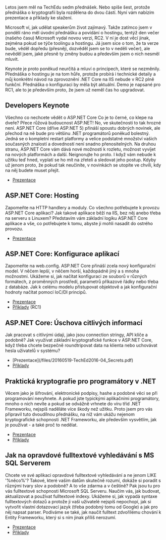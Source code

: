 <!-- dcterms:identifier = aspnetcz#5445 -->
<!-- dcterms:title = Prezentace a příklady z mých přednášek na TechEdu 2016 -->
<!-- dcterms:abstract = Letos jsem měl na TechEdu sedm přednášek. Nebo spíše šest, protože přednáška o kryptografii byla rozdělena do dvou částí. Nyní vám nabízím prezentace a příklady ke stažení. -->
<!-- np9:categoryId = 6 -->
<!-- x4w:category = Akce a události -->
<!-- np9:authorId = 1 -->
<!-- np9:authorEmail = michal.valasek@altairis.cz -->
<!-- dcterms:creator = Michal Altair Valášek -->
<!-- dcterms:created = 2016-05-20T21:52:30.637+02:00 -->
<!-- dcterms:dateAccepted = 2016-05-20T21:52:31+02:00 -->
<!-- x4w:pictureWidth = 150 -->
<!-- x4w:pictureHeight = 150 -->
<!-- x4w:pictureUrl = /perex-pictures/20160520-prezentace-a-priklady-z-mych-prednasek-na-techedu-2016.jpg -->

Letos jsem měl na TechEdu sedm přednášek. Nebo spíše šest, protože přednáška o kryptografii byla rozdělena do dvou částí. Nyní vám nabízím prezentace a příklady ke stažení.

Microsoft ví, jak udělat speakerům život zajímavý. Takže zatímco jsem v pondělí ráno měl úvodní přednášku a povídání o hostingu, tentýž den večer (našeho času) Microsoft vydal novou verzi, RC2. V ní je dost věcí jinak, zejména pokud se týče toolingu a hostingu. Já jsem sice o tom, že ta verze bude, věděl dopředu (přesněji, dozvěděl jsem se to v neděli večer), ale nevěděl jsem, jaké přesně ty změny budou a především jsem o nich nesměl mluvit. 

Keynote je proto poněkud neurčitá a mluví o principech, které se nezměnily. Přednáška o hostingu je na tom hůře, protože probírá i technické detaily a můj konkrétní návod na zprovoznění .NET Core na IIS nebude v RC2 plně funkční. Přednáška o konfiguraci by měla být aktuální. Demo je napsané pro RC1, ale to je především proto, že jsem už neměl čas ho upgradovat.

## Developers Keynote

Všechno co nechcete vědět o ASP.NET Core Co je to černé, co klepe na dveře? Přece růžová budoucnost ASP.NET! No, ve skutečnosti to tak hrozné není. ASP.NET Core (dříve ASP.NET 5) přináší spoustu dobrých novinek, ale přechod na ně bude pro většinu .NET programátorů poněkud bolestný. Jedná se o kompletní restart platformy a velice podstatné množství vašich současných znalostí a dovedností není snadno přenositelných. Na druhou stranu, ASP.NET Core vám dává nové možnosti k rozletu, možnost vyvíjet na nových platformách a další. Neignorujte ho proto. I když vám nebude k užitku teď hned, vyplatí se ho mít na zřeteli a sledovat jeho postup. Kdyby už jenom proto, že pokud tak neučiníte, v novinkách se utopíte ve chvíli, kdy na něj budete muset přejít. 

*   [Prezentace](/files/20160519-TechEd2016-01_DeveloperKeynote.pdf) 

## ASP.NET Core: Hosting

Zapomeňte na HTTP handlery a moduly. Co všechno potřebujete k provozu ASP.NET Core aplikací? Jak takové aplikace běží na IIS, bez něj anebo třeba na serveru s Linuxem? Představím vám základní logiku ASP.NET Core aplikace a vše, co potřebujete k tomu, abyste ji mohli nasadit do ostrého provozu. 

*   [Prezentace](/files/20160519-TechEd2016-02_Hosting.pdf) 

## ASP.NET Core: Konfigurace aplikací

Zapomeňte na web.config. ASP.NET Core přináší zcela nový konfigurační model. V něčem lepší, v něčem horší, každopádně jiný a s mnoha možnostmi. Ukážeme si, jak načítat konfiguraci ze souborů v různých formátech, z proměnných prostředí, parametrů příkazové řádky nebo třeba z databáze. Jak k celému modelu přistupovat objektově a jak konfigurační hodnoty načítat pomocí IoC/DI principů. 

*   [Prezentace](/files/20160519-TechEd2016-03_Config.pdf)
*   [Příklady](/files/20160519-TechEd2016-03_ConfigSamples-RC1.7z) (RC1) 

## ASP.NET Core: Úschova citlivých informací

Jak pracovat s citlivými údaji, jako jsou connection stringy, API klíče a podobně? Jak využívat základní kryptografické funkce v ASP.NET Core, když třeba chcete bezpečně roundtripovat data na klienta nebo uchovávat hesla uživatelů v systému? 

*   <div style="text-align: left;" abp="355">[Prezentace](/files/20160519-TechEd2016-04_Secrets.pdf)</div> 
*   [Příklady](/files/20160519-TechEd2016-04_SecretSamples-RC2.7z) 

## Praktická kryptografie pro programátory v .NET

Věcem jako je šifrování, elektronické podpisy, hashe a podobné věci se při programování nevyhnete. A pokud jste typickými aplikačními programátory, mnoho o nich nevíte a pokud se odvážně vrhnete do víru tříd .NET Frameworku, nejspíš naděláte více škody než užitku. Proto jsem pro vás připravil tuto dvoudílnou přednášku, na níž vám ukážu nejenom kryptografické schopnosti .NET Frameworku, ale především vysvětlím, jak je používat - a také proč to nedělat. 

*   [Prezentace](/files/20160519-TechEd2016-05-06_Crypto101.pdf)
*   [Příklady](/files/20160519-TechEd2016-05-06_CryptoSamples.7z) 

## Jak na opravdové fulltextové vyhledávání s MS SQL Serverem

Chcete ve své aplikaci opravdové fulltextové vyhledávání a ne jenom LIKE '%něco%'? Takové, které vašim datům skutečně rozumí, dokáže si poradit s různými tvary slov a podobně? A to vše zdarma a v češtině? Pak jsou tu pro vás fulltextové schopnosti Microsoft SQL Serveru. Naučím vás, jak budovat, aktualizovat a používat fulltextové indexy. Ukážeme si, jak vypadá syntaxe fulltextových dotazů a protože ji vaši uživatelé nejspíš nepochopí, jak si vytvořit vlastní dotazovací jazyk (třeba podobný tomu od Google) a jak pro něj napsat parser. Podíváme se také, jak naučit fulltext zdvořilému chování k Entity Frameworku, který si s ním jinak příliš nerozumí. 

*   [Prezentace](/files/20160519-TechEd2016-07_SqlFulltext.pdf)
*   [Příklady](/files/20160519-TechEd2016-07_SqlFulltextSamples.7z)